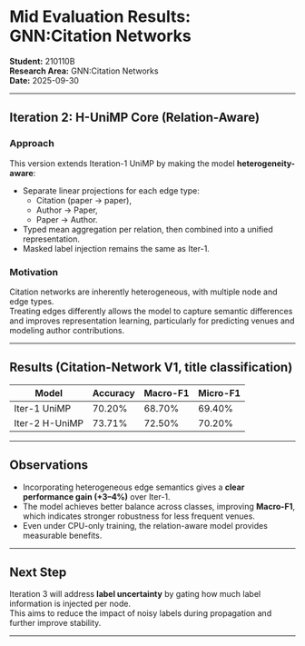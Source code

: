 # Mid Evaluation Results: GNN:Citation Networks

**Student:** 210110B  
**Research Area:** GNN:Citation Networks  
**Date:** 2025-09-30  

---

## Iteration 2: H-UniMP Core (Relation-Aware)

### Approach
This version extends Iteration-1 UniMP by making the model **heterogeneity-aware**:
- Separate linear projections for each edge type:
  - Citation (paper → paper),
  - Author → Paper,
  - Paper → Author.
- Typed mean aggregation per relation, then combined into a unified representation.
- Masked label injection remains the same as Iter-1.

### Motivation
Citation networks are inherently heterogeneous, with multiple node and edge types.  
Treating edges differently allows the model to capture semantic differences and improves representation learning, particularly for predicting venues and modeling author contributions.

---

## Results (Citation-Network V1, title classification)

| Model             | Accuracy | Macro-F1 | Micro-F1 |
|-------------------|----------|----------|----------|
| Iter-1 UniMP      | 70.20%   | 68.70%   | 69.40%   |
| Iter-2 H-UniMP    | 73.71%   | 72.50%   | 70.20%   |

---

## Observations
- Incorporating heterogeneous edge semantics gives a **clear performance gain (+3–4%)** over Iter-1.
- The model achieves better balance across classes, improving **Macro-F1**, which indicates stronger robustness for less frequent venues.
- Even under CPU-only training, the relation-aware model provides measurable benefits.

---

## Next Step
Iteration 3 will address **label uncertainty** by gating how much label information is injected per node.  
This aims to reduce the impact of noisy labels during propagation and further improve stability.

---
